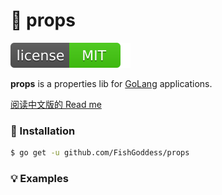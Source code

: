 # 📜 props

[![License](./_icon/license.svg)](https://opensource.org/licenses/MIT)

**props** is a properties lib for [GoLang](https://golang.org) applications.

[阅读中文版的 Read me](./README.md)

### 🚀 Installation

```bash
$ go get -u github.com/FishGoddess/props
```

### 💡 Examples

```go

```
